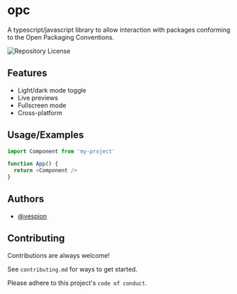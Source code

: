 
# opc

A typescript/javascript library to allow interaction with packages conforming to the Open Packaging Conventions.


![Repository License](https://img.shields.io/github/license/vespion/opc?style=for-the-badge)

## Features

- Light/dark mode toggle
- Live previews
- Fullscreen mode
- Cross-platform


## Usage/Examples

```javascript
import Component from 'my-project'

function App() {
  return <Component />
}
```


## Authors

- [@vespion](https://www.github.com/vespion)


## Contributing

Contributions are always welcome!

See `contributing.md` for ways to get started.

Please adhere to this project's `code of conduct`.


